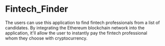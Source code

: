 # Fintech_Finder
The users can use this application to find fintech professionals from a list of candidates. By integrating the Ethereum blockchain network into the application, it'll allow the user to instantly pay the fintech professional whom they choose with cryptocurrency.
